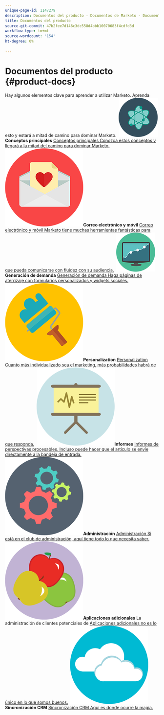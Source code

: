 ```yaml
---
unique-page-id: 1147279
description: Documentos del producto - Documentos de Marketo - Documentación del producto
title: Documentos del producto
source-git-commit: 47b2fee7d146c3dc558d4bbb10070683f4cdfd3d
workflow-type: tm+mt
source-wordcount: '154'
ht-degree: 0%

---
```



# Documentos del producto {#product-docs}

Hay algunos elementos clave para aprender a utilizar Marketo. Aprenda esto y estará a mitad de camino para dominar Marketo.
**&#x200B; ![Conceptos principales](assets/education-science-12.png)Conceptos principales** [Conceptos principales Conozca estos conceptos y llegará a la mitad del camino para dominar Marketo.](product-docs/core-marketo-concepts.md)     **&#x200B; ![Correo electrónico y móvil](assets/valentine-day-10.png)Correo electrónico y móvil** [Correo electrónico y móvil Marketo tiene muchas herramientas fantásticas para que pueda comunicarse con fluidez con su audiencia.](https://docs.marketo.com/pages/viewpage.action?pageId=557076)     **&#x200B; ![Generación de demanda](assets/seo-04.png)Generación de demanda** [Generación de demanda Haga páginas de aterrizaje con formularios personalizados y widgets sociales.](product-docs/demand-generation.md)     **&#x200B; ![Personalization](assets/graphic-design-tools-19.png)Personalization** [Personalization Cuanto más individualizado sea el marketing, más probabilidades habrá de que responda.](product-docs/personalization.md)     **&#x200B; ![Informes](assets/office-21.png)Informes** [Informes de perspectivas procesables. Incluso puede hacer que el artículo se envíe directamente a la bandeja de entrada.](product-docs/reporting.md)     **&#x200B; ![Administración](assets/technology-08.png)Administración** [Administración Si está en el club de administración, aquí tiene todo lo que necesita saber.](https://docs.marketo.com/display/DOCS/Administration)     **&#x200B; ![Aplicaciones adicionales](assets/food-10.png)Aplicaciones adicionales** La administración de clientes potenciales de [Aplicaciones adicionales no es lo único en lo que somos buenos.](product-docs/additional-apps.md)     **&#x200B; ![Sincronización CRM](assets/seo-33.png)Sincronización CRM** [Sincronización CRM Aquí es donde ocurre la magia.](product-docs/crm-sync.md)